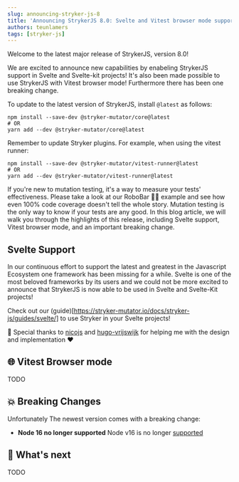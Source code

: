```yaml
---
slug: announcing-stryker-js-8
title: 'Announcing StrykerJS 8.0: Svelte and Vitest browser mode support'
authors: teunlamers
tags: [stryker-js]
---
```


Welcome to the latest major release of StrykerJS, version 8.0!

We are excited to announce new capabilities by enabeling StrykerJS support in Svelte and Svelte-kit projects! It's also been made possible to use StrykerJS with Vitest browser mode! Furthermore there has been one breaking change.

To update to the latest version of StrykerJS, install `@latest` as follows:

```shell
npm install --save-dev @stryker-mutator/core@latest
# OR
yarn add --dev @stryker-mutator/core@latest
```

Remember to update Stryker plugins. For example, when using the vitest runner:

```shell
npm install --save-dev @stryker-mutator/vitest-runner@latest
# OR
yarn add --dev @stryker-mutator/vitest-runner@latest
```

If you're new to mutation testing, it's a way to measure your tests' effectiveness. Please take a look at our RoboBar 🤖🍷 example and see how even 100% code coverage doesn't tell the whole story. Mutation testing is the only way to know if your tests are any good.
In this blog article, we will walk you through the highlights of this release, including Svelte support, Vitest browser mode, and an important breaking change.

## Svelte Support

In our continuous effort to support the latest and greatest in the Javascript Ecosystem one framework has been missing for a while. Svelte is one of the most beloved frameworks by its users and we could not be more excited to announce that StrykerJS is now able to be used in Svelte and Svelte-Kit projects!

Check out our (guide)[https://stryker-mutator.io/docs/stryker-js/guides/svelte/] to use Stryker in your Svelte projects!

💐 Special thanks to [nicojs](https://github.com/nicojs) and  [hugo-vrijswijk](https://github.com/hugo-vrijswijk) for helping me with the design and implementation ❤

## 🌐 Vitest Browser mode

TODO

## 💥 Breaking Changes

Unfortunately The newest version comes with a breaking change:
- **Node 16 no longer supported** Node v16 is no longer [supported](https://nodejs.org/en/about/previous-releases)

## 🔮 What's next

TODO
